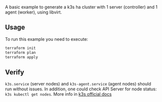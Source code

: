 A basic example to generate a k3s ha cluster with 1 server (controller) and 1 agent (worker), using libvirt.

## Usage

To run this example you need to execute:

```bash
terraform init
terraform plan
terraform apply
```

## Verify

`k3s.service` (server nodes) and `k3s-agent.service` (agent nodes) should run without issues. In addition, one could check API Server for node status: `k3s kubectl get nodes`. More info in [k3s official docs](https://docs.k3s.io/)
